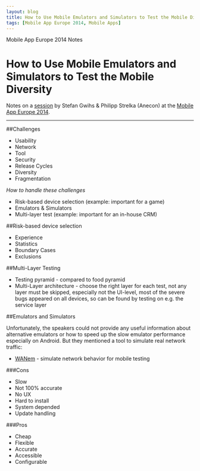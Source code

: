 ```yaml
---
layout: blog
title: How to Use Mobile Emulators and Simulators to Test the Mobile Diversity (Stefan Gwihs & Philipp Strelka)
tags: [Mobile App Europe 2014, Mobile Apps]
---
```


Mobile App Europe 2014 Notes

How to Use Mobile Emulators and Simulators to Test the Mobile Diversity
===
Notes on a [session](http://mobileappeurope.com/talks/use-mobile-emulators-simulators-test-mobile-diversity/ "How to Use Mobile Emulators and Simulators to Test the Mobile Diversity")
by Stefan Gwihs & Philipp Strelka (Anecon)
at the [Mobile App Europe 2014](http://mobileappeurope.com/).

---

##Challenges
* Usability
* Network
* Tool
* Security
* Release Cycles
* Diversity
* Fragmentation

*How to handle these challenges*

* Risk-based device selection (example: important for a game)
* Emulators & Simulators
* Multi-layer test (example: important for an in-house CRM)

##Risk-based device selection
* Experience
* Statistics
* Boundary Cases
* Exclusions

##Multi-Layer Testing
* Testing pyramid - compared to food pyramid
* Multi-Layer architecture - choose the right layer for each test, not any layer must be skipped, especially not the UI-level, most of the severe bugs appeared on all devices, so can be found by testing on e.g. the service layer

##Emulators and Simulators

Unfortunately, the speakers could not provide any useful information about alternative emulators or how to speed up the slow emulator performance especially on Android. But they mentioned a tool to simulate real network traffic:
* [WANem](http://wanem.sourceforge.net/) - simulate network behavior for mobile testing

###Cons
* Slow
* Not 100% accurate
* No UX
* Hard to install
* System depended
* Update handling

###Pros
* Cheap
* Flexible
* Accurate
* Accessible
* Configurable

